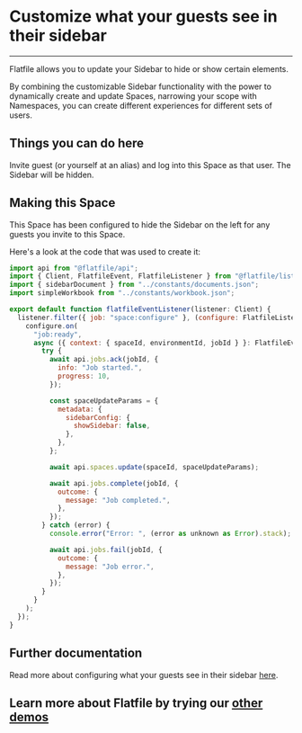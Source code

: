 # Customize what your guests see in their sidebar

---

Flatfile allows you to update your Sidebar to hide or show certain elements.

By combining the customizable Sidebar functionality with the power to dynamically create and update Spaces, narrowing your scope with Namespaces, you can create different experiences for different sets of users.

## Things you can do here

Invite guest (or yourself at an alias) and log into this Space as that user. The Sidebar will be hidden.

## Making this Space

This Space has been configured to hide the Sidebar on the left for any guests you invite to this Space.

Here's a look at the code that was used to create it:

```jsx
import api from "@flatfile/api";
import { Client, FlatfileEvent, FlatfileListener } from "@flatfile/listener";
import { sidebarDocument } from "../constants/documents.json";
import simpleWorkbook from "../constants/workbook.json";

export default function flatfileEventListener(listener: Client) {
  listener.filter({ job: "space:configure" }, (configure: FlatfileListener) => {
    configure.on(
      "job:ready",
      async ({ context: { spaceId, environmentId, jobId } }: FlatfileEvent) => {
        try {
          await api.jobs.ack(jobId, {
            info: "Job started.",
            progress: 10,
          });

          const spaceUpdateParams = {
            metadata: {
              sidebarConfig: {
                showSidebar: false,
              },
            },
          };

          await api.spaces.update(spaceId, spaceUpdateParams);

          await api.jobs.complete(jobId, {
            outcome: {
              message: "Job completed.",
            },
          });
        } catch (error) {
          console.error("Error: ", (error as unknown as Error).stack);

          await api.jobs.fail(jobId, {
            outcome: {
              message: "Job error.",
            },
          });
        }
      }
    );
  });
}

```

## Further documentation

Read more about configuring what your guests see in their sidebar <a href="https://flatfile.com/docs/guides/guest_sidebar" target="_blank">here</a>.
## Learn more about Flatfile by trying our <a href="https://platform.flatfile.com/getting-started" target="_blank">other demos</a>
